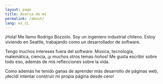 ```yaml
---
layout: page
title: Acerca de mí
permalink: /about/
lang: es_CL
---
```


¡Hola! Me llamo Rodrigo Bozzolo. Soy un ingeniero industrial chileno. Estoy viviendo en Seattle, trabajando como un desarrollador de software.

Tengo muchos intereses fuera del software. Música, tecnología, matemática, ciencia, ¡y muchos otros temas ñoños! Me gusta escribir sobre todo eso, además de mis reflecciones sobre la vida.

Como además he tenido ganas de aprender más desarrollo de páginas web, ¡decidí intentar construir mi propia página desde cero!
